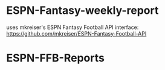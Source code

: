 ﻿# ESPN-Fantasy-weekly-report
 uses mkreiser's ESPN Fantasy Football API interface: https://github.com/mkreiser/ESPN-Fantasy-Football-API
# ESPN-FFB-Reports
